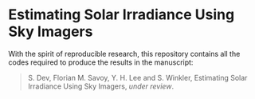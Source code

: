 # Estimating Solar Irradiance Using Sky Imagers

With the spirit of reproducible research, this repository contains all the codes required to produce the results in the manuscript: 

> S. Dev, Florian M. Savoy, Y. H. Lee and S. Winkler, Estimating Solar Irradiance Using Sky Imagers, *under review*. 

